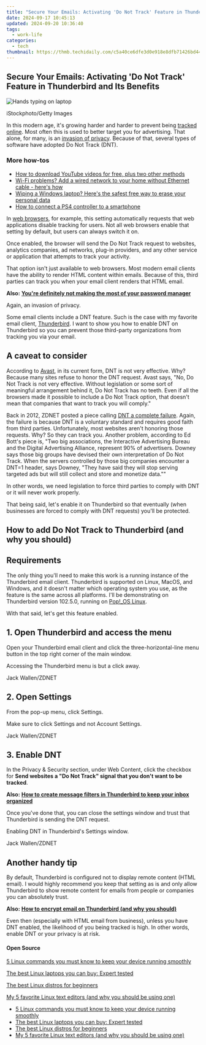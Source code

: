 ```yaml
---
title: "Secure Your Emails: Activating 'Do Not Track' Feature in Thunderbird and Its Benefits"
date: 2024-09-17 10:45:13
updated: 2024-09-20 10:36:40
tags:
  - work-life
categories:
  - tech
thumbnail: https://thmb.techidaily.com/c5a40ce6dfe3d0e918e8dfb71426bd44117e8ee24ff85257e3a0b7e2c37dbd29.jpg
---
```


## Secure Your Emails: Activating 'Do Not Track' Feature in Thunderbird and Its Benefits

![Hands typing on laptop](https://www.zdnet.com/a/img/resize/923bc3f7ed74af6da9d926833686266ae282f75a/2021/01/08/1795ea35-2ef4-47fb-b2b3-3180851ccac0/istock-1198252560.jpg?auto=webp&width=1280)

iStockphoto/Getty Images

In this modern age, it's growing harder and harder to prevent being [tracked online](https://www.zdnet.com/article/your-android-apps-are-tracking-you-heres-how-to-stop-them/). Most often this is used to better target you for advertising. That alone, for many, is an [invasion of privacy](https://www.zdnet.com/article/how-to-boost-your-browsers-privacy-with-duckduckgo-privacy-essentials/). Because of that, several types of software have adopted Do Not Track (DNT).

### More how-tos

* [How to download YouTube videos for free, plus two other methods](https://www.zdnet.com/article/how-to-download-youtube-videos-for-free-plus-two-other-methods/)
* [Wi-Fi problems? Add a wired network to your home without Ethernet cable - here's how](https://www.zdnet.com/article/wi-fi-problems-how-to-add-a-wired-network-to-your-home-without-ethernet-cable/)
* [Wiping a Windows laptop? Here's the safest free way to erase your personal data](https://www.zdnet.com/article/wiping-a-windows-laptop-heres-the-safest-free-way-to-erase-your-personal-data/)
* [How to connect a PS4 controller to a smartphone](https://www.zdnet.com/article/how-to-connect-a-ps4-controller-to-a-smartphone/)

In [web browsers](https://www.zdnet.com/home-and-office/work-life/no-browser-is-perfect-whats-a-user-to-do/), for example, this setting automatically requests that web applications disable tracking for users. Not all web browsers enable that setting by default, but users can always switch it on.

Once enabled, the browser will send the Do Not Track request to websites, analytics companies, ad networks, plug-in providers, and any other service or application that attempts to track your activity.

That option isn't just available to web browsers. Most modern email clients have the ability to render HTML content within emails. Because of this, third parties can track you when your email client renders that HTML email.

**Also:** [**You're definitely not making the most of your password manager**](https://www.zdnet.com/article/youre-definitely-not-making-the-most-of-your-password-manager/)

Again, an invasion of privacy.

Some email clients include a DNT feature. Such is the case with my favorite email client, [Thunderbird](https://www.thunderbird.net/). I want to show you how to enable DNT on Thunderbird so you can prevent those third-party organizations from tracking you via your email.

## A caveat to consider

According to [Avast](https://www.avast.com/c-what-is-do-not-track#:~:text=While%20web%20tracking%20isn%27t,and%20was%20never%20widely%20adopted), in its current form, DNT is not very effective. Why? Because many sites refuse to honor the DNT request. Avast says, "No, Do Not Track is not very effective. Without legislation or some sort of meaningful arrangement behind it, Do Not Track has no teeth. Even if all the browsers made it possible to include a Do Not Track option, that doesn't mean that companies that want to track you will comply."

Back in 2012, ZDNET posted a piece calling [DNT a complete failure](https://www.zdnet.com/article/why-do-not-track-is-worse-than-a-miserable-failure/). Again, the failure is because DNT is a voluntary standard and requires good faith from third parties. Unfortunately, most websites aren't honoring those requests. Why? So they can track you. Another problem, according to Ed Bott's piece is, "Two big associations, the Interactive Advertising Bureau and the Digital Advertising Alliance, represent 90% of advertisers. Downey says those big groups have devised their own interpretation of Do Not Track. When the servers controlled by those big companies encounter a DNT=1 header, says Downey, "They have said they will stop serving targeted ads but will still collect and store and monetize data.""

In other words, we need legislation to force third parties to comply with DNT or it will never work properly.

That being said, let's enable it on Thunderbird so that eventually (when businesses are forced to comply with DNT requests) you'll be protected.

## How to add Do Not Track to Thunderbird (and why you should)

## Requirements

The only thing you'll need to make this work is a running instance of the Thunderbird email client. Thunderbird is supported on Linux, MacOS, and Windows, and it doesn't matter which operating system you use, as the feature is the same across all platforms. I'll be demonstrating on Thunderbird version 102.5.0, running on [Pop!\_OS Linux](https://www.zdnet.com/article/pop-os-might-have-a-complicated-name-but-it-makes-using-linux-so-easy/).

With that said, let's get this feature enabled.

## 1\. Open Thunderbird and access the menu

Open your Thunderbird email client and click the three-horizontal-line menu button in the top right corner of the main window.

Accessing the Thunderbird menu is but a click away.

Jack Wallen/ZDNET

## 2\. Open Settings

From the pop-up menu, click Settings.

Make sure to click Settings and not Account Settings.

Jack Wallen/ZDNET

## 3\. Enable DNT

In the Privacy & Security section, under Web Content, click the checkbox for **Send websites a "Do Not Track" signal that you don't want to be tracked**.

**Also:** [**How to create message filters in Thunderbird to keep your inbox organized**](https://www.zdnet.com/article/how-to-create-message-filters-in-thunderbird-to-keep-your-inbox-organized/)

Once you've done that, you can close the settings window and trust that Thunderbird is sending the DNT request.

Enabling DNT in Thunderbird's Settings window.

Jack Wallen/ZDNET

## Another handy tip

By default, Thunderbird is configured not to display remote content (HTML email). I would highly recommend you keep that setting as is and only allow Thunderbird to show remote content for emails from people or companies you can absolutely trust. 

**Also:** [**How to encrypt email on Thunderbird (and why you should)**](https://www.zdnet.com/article/how-to-encrypt-email-in-thunderbird-and-why-you-should/)

Even then (especially with HTML email from business), unless you have DNT enabled, the likelihood of you being tracked is high. In other words, enable DNT or your privacy is at risk.

#### Open Source

[5 Linux commands you must know to keep your device running smoothly](https://www.zdnet.com/article/5-linux-commands-you-must-know-to-keep-your-device-running-smoothly/ "5 Linux commands you must know to keep your device running smoothly")

[The best Linux laptops you can buy: Expert tested](https://www.zdnet.com/article/best-linux-laptop/ "The best Linux laptops you can buy: Expert tested")

[The best Linux distros for beginners](https://www.zdnet.com/article/best-linux-desktops-for-beginners/ "The best Linux distros for beginners")

[My 5 favorite Linux text editors (and why you should be using one)](https://www.zdnet.com/article/my-favorite-linux-text-editors-and-why-you-should-be-using-one/ "My 5 favorite Linux text editors (and why you should be using one)")

* [5 Linux commands you must know to keep your device running smoothly](https://www.zdnet.com/article/5-linux-commands-you-must-know-to-keep-your-device-running-smoothly/ "5 Linux commands you must know to keep your device running smoothly")
* [The best Linux laptops you can buy: Expert tested](https://www.zdnet.com/article/best-linux-laptop/ "The best Linux laptops you can buy: Expert tested")
* [The best Linux distros for beginners](https://www.zdnet.com/article/best-linux-desktops-for-beginners/ "The best Linux distros for beginners")
* [My 5 favorite Linux text editors (and why you should be using one)](https://www.zdnet.com/article/my-favorite-linux-text-editors-and-why-you-should-be-using-one/ "My 5 favorite Linux text editors (and why you should be using one)")

<ins class="adsbygoogle"
     style="display:block"
     data-ad-format="autorelaxed"
     data-ad-client="ca-pub-7571918770474297"
     data-ad-slot="1223367746"></ins>



<ins class="adsbygoogle"
     style="display:block"
     data-ad-client="ca-pub-7571918770474297"
     data-ad-slot="8358498916"
     data-ad-format="auto"
     data-full-width-responsive="true"></ins>
